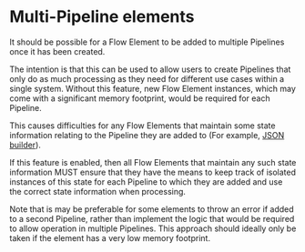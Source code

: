 # Multi-Pipeline elements

It should be possible for a Flow Element to be added to multiple
Pipelines once it has been created.

The intention is that this can be used to allow users to create Pipelines
that only do as much processing as they need for different use cases within
a single system.
Without this feature, new Flow Element instances, which may come with
a significant memory footprint, would be required for each Pipeline.

This causes difficulties for any Flow Elements that maintain some
state information relating to the Pipeline they are added to (For
example, [JSON builder](../pipeline-elements/json-builder.md)).

If this feature is enabled, then all Flow Elements that maintain any
such state information MUST ensure that they have the means to keep track of
isolated instances of this state for each Pipeline to which they are
added and use the correct state information when processing.

Note that is may be preferable for some elements to throw an error if added
to a second Pipeline, rather than implement the logic that would be required
to allow operation in multiple Pipelines. This approach should ideally only
be taken if the element has a very low memory footprint.
